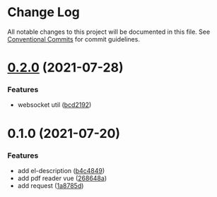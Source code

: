 # Change Log

All notable changes to this project will be documented in this file.
See [Conventional Commits](https://conventionalcommits.org) for commit guidelines.

# [0.2.0](https://github.com/owenvip/outils/compare/v0.1.3...v0.2.0) (2021-07-28)


### Features

* websocket util ([bcd2192](https://github.com/owenvip/outils/commit/bcd219227f122d236f6de17732fddaa66e06b485))





# 0.1.0 (2021-07-20)


### Features

* add el-description ([b4c4849](https://github.com/owenvip/outils/commit/b4c48494a6979dd2c01d54f3d191aa35f4b302f3))
* add pdf reader vue ([268648a](https://github.com/owenvip/outils/commit/268648a58e4166e60decb370c23a43549160b4f4))
* add request ([1a8785d](https://github.com/owenvip/outils/commit/1a8785d89ed7e20d9a4948d6756652c0eb3d1afe))
